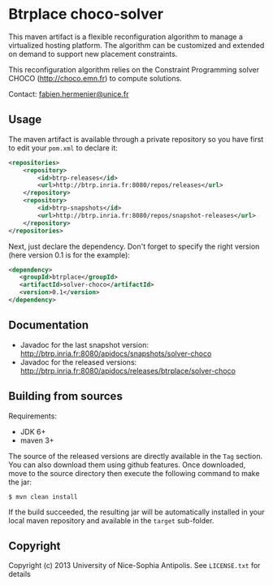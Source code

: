 # Btrplace choco-solver  #

This maven artifact is a flexible reconfiguration algorithm to
manage a virtualized hosting platform. The algorithm can be customized
and extended on demand to support new placement constraints.

This reconfiguration algorithm relies on the Constraint Programming
solver CHOCO (http://choco.emn.fr) to compute solutions.

Contact: fabien.hermenier@unice.fr

## Usage ##

The maven artifact is available through a private repository
so you have first to edit your `pom.xml` to declare it:

```xml
<repositories>
    <repository>
        <id>btrp-releases</id>
        <url>http://btrp.inria.fr:8080/repos/releases</url>
    </repository>
    <repository>
        <id>btrp-snapshots</id>
        <url>http://btrp.inria.fr:8080/repos/snapshot-releases</url>
    </repository>
</repositories>
```

Next, just declare the dependency. Don't forget to specify the right version
(here version 0.1 is for the example):

```xml
<dependency>
   <groupId>btrplace</groupId>
   <artifactId>solver-choco</artifactId>
   <version>0.1</version>
</dependency>
```

## Documentation ##

* Javadoc for the last snapshot version: http://btrp.inria.fr:8080/apidocs/snapshots/solver-choco
* Javadoc for the released versions: http://btrp.inria.fr:8080/apidocs/releases/btrplace/solver-choco

## Building from sources ##

Requirements:
* JDK 6+
* maven 3+

The source of the released versions are directly available in the `Tag` section.
You can also download them using github features.
Once downloaded, move to the source directory then execute the following command
to make the jar:

    $ mvn clean install

If the build succeeded, the resulting jar will be automatically
installed in your local maven repository and available in the `target` sub-folder.


## Copyright ##
Copyright (c) 2013 University of Nice-Sophia Antipolis. See `LICENSE.txt` for details
